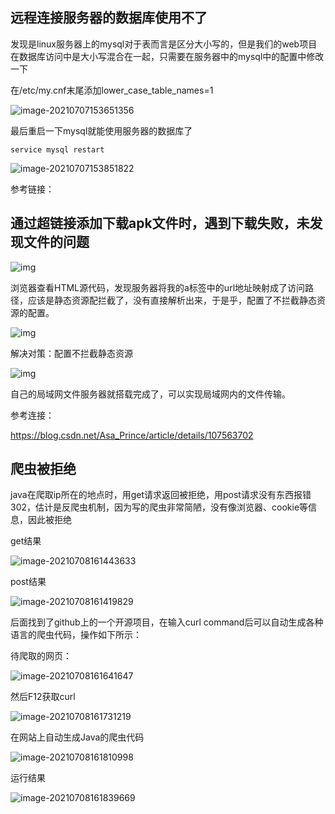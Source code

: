 ## 远程连接服务器的数据库使用不了

发现是linux服务器上的mysql对于表而言是区分大小写的，但是我们的web项目在数据库访问中是大小写混合在一起，只需要在服务器中的mysql中的配置中修改一下

在/etc/my.cnf末尾添加lower_case_table_names=1

![image-20210707153651356](https://tva1.sinaimg.cn/large/008i3skNly1gs8fbv7o0kj30hs05ygly.jpg)

最后重启一下mysql就能使用服务器的数据库了

`service mysql restart`

![image-20210707153851822](https://tva1.sinaimg.cn/large/008i3skNly1gs8fdya33yj30sc04i3zb.jpg)

参考链接：

## 通过超链接添加下载apk文件时，遇到下载失败，未发现文件的问题

![img](https://tva1.sinaimg.cn/large/008i3skNly1gs8go21uwlj30x008omya.jpg) 

浏览器查看HTML源代码，发现服务器将我的a标签中的url地址映射成了访问路径，应该是静态资源配拦截了，没有直接解析出来，于是乎，配置了不拦截静态资源的配置。 

![img](https://tva1.sinaimg.cn/large/008i3skNly1gs8go0ycnnj31a80iggti.jpg) 

解决对策：配置不拦截静态资源

![img](https://tva1.sinaimg.cn/large/008i3skNly1gs8go09t3uj31a80oogtx.jpg) 

自己的局域网文件服务器就搭载完成了，可以实现局域网内的文件传输。

参考连接：

https://blog.csdn.net/Asa_Prince/article/details/107563702

## 爬虫被拒绝

java在爬取ip所在的地点时，用get请求返回被拒绝，用post请求没有东西报错302，估计是反爬虫机制，因为写的爬虫非常简陋，没有像浏览器、cookie等信息，因此被拒绝

get结果

![image-20210708161443633](https://tva1.sinaimg.cn/large/008i3skNly1gs9m1l53w3j31bh0u07ht.jpg)

post结果

![image-20210708161419829](https://tva1.sinaimg.cn/large/008i3skNly1gs9m18j1yej31c00u01ky.jpg)

后面找到了github上的一个开源项目，在输入curl command后可以自动生成各种语言的爬虫代码，操作如下所示：

待爬取的网页：

![image-20210708161641647](https://tva1.sinaimg.cn/large/008i3skNly1gs9m3mzczzj30v20u0jvr.jpg)

然后F12获取curl

![image-20210708161731219](https://tva1.sinaimg.cn/large/008i3skNly1gs9m4hvmc1j32ri0msdyj.jpg)

在网站上自动生成Java的爬虫代码

![image-20210708161810998](https://tva1.sinaimg.cn/large/008i3skNly1gs9m570seoj314m0u0ao0.jpg)

运行结果

![image-20210708161839669](https://tva1.sinaimg.cn/large/008i3skNly1gs9m5o6t36j31c00u017b.jpg)

